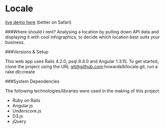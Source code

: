 # Locale

[live demo here](http://locale-app.herokuapp.com/#/) (better on Safari)

###Where should I rent?
Analysing a location by pulling down API data and displaying it with cool infographics, to decide which location best suits your business.

###Versions & Setup

This web app uses Rails 4.2.0, psql 9.4.0 and Angular 1.3.15. To get started, clone the project using the URL git@github.com:howarda9/locale.git, run a rake db:create

###System Dependencies

The following technologies/libraries were used in the making of this project.
* Ruby on Rails
* Angular.js
* Underscore.js
* D3.js
* jQuery



